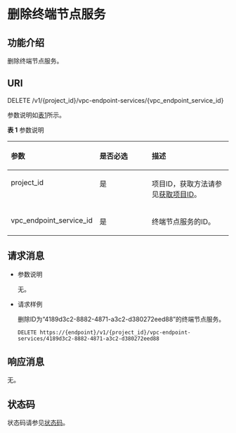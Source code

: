 # 删除终端节点服务<a name="zh-cn_topic_0130978807"></a>

## 功能介绍<a name="section17315029"></a>

删除终端节点服务。

## URI<a name="section21617533"></a>

DELETE /v1/\{project\_id\}/vpc-endpoint-services/\{vpc\_endpoint\_service\_id\}

参数说明如[表1](#table35049127)所示。

**表 1**  参数说明

<a name="table35049127"></a>
<table><thead align="left"><tr id="row6237533"><th class="cellrowborder" valign="top" width="32.65%" id="mcps1.2.4.1.1"><p id="p35478198"><a name="p35478198"></a><a name="p35478198"></a>参数</p>
</th>
<th class="cellrowborder" valign="top" width="26.529999999999998%" id="mcps1.2.4.1.2"><p id="p55161795"><a name="p55161795"></a><a name="p55161795"></a>是否必选</p>
</th>
<th class="cellrowborder" valign="top" width="40.82%" id="mcps1.2.4.1.3"><p id="p38920429"><a name="p38920429"></a><a name="p38920429"></a>描述</p>
</th>
</tr>
</thead>
<tbody><tr id="row65547035"><td class="cellrowborder" valign="top" width="32.65%" headers="mcps1.2.4.1.1 "><p id="p7709622"><a name="p7709622"></a><a name="p7709622"></a>project_id</p>
</td>
<td class="cellrowborder" valign="top" width="26.529999999999998%" headers="mcps1.2.4.1.2 "><p id="p20499621"><a name="p20499621"></a><a name="p20499621"></a>是</p>
</td>
<td class="cellrowborder" valign="top" width="40.82%" headers="mcps1.2.4.1.3 "><p id="p49856593"><a name="p49856593"></a><a name="p49856593"></a>项目ID，获取方法请参见<a href="获取项目ID.md">获取项目ID</a>。</p>
</td>
</tr>
<tr id="row46056153"><td class="cellrowborder" valign="top" width="32.65%" headers="mcps1.2.4.1.1 "><p id="p39560874"><a name="p39560874"></a><a name="p39560874"></a>vpc_endpoint_service_id</p>
</td>
<td class="cellrowborder" valign="top" width="26.529999999999998%" headers="mcps1.2.4.1.2 "><p id="p50314220"><a name="p50314220"></a><a name="p50314220"></a>是</p>
</td>
<td class="cellrowborder" valign="top" width="40.82%" headers="mcps1.2.4.1.3 "><p id="p48920006"><a name="p48920006"></a><a name="p48920006"></a>终端节点服务的ID。</p>
</td>
</tr>
</tbody>
</table>

## 请求消息<a name="section60340071"></a>

-   参数说明

    无。

-   请求样例

    删除ID为“4189d3c2-8882-4871-a3c2-d380272eed88”的终端节点服务。

    ```
    DELETE https://{endpoint}/v1/{project_id}/vpc-endpoint-services/4189d3c2-8882-4871-a3c2-d380272eed88
    ```


## 响应消息<a name="section4368746203313"></a>

无。

## 状态码<a name="section9976838"></a>

状态码请参见[状态码](状态码.md)。

